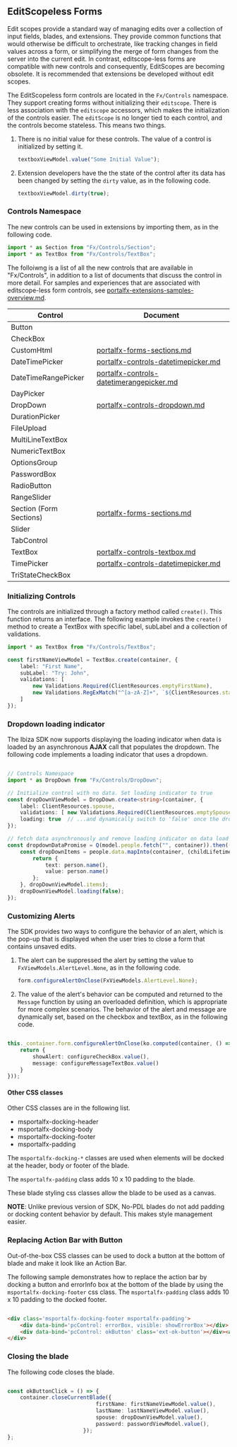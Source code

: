 
<a name="editscopeless-forms"></a>
## EditScopeless Forms

Edit scopes provide a standard way of managing edits over a collection of input fields, blades, and extensions. They provide common functions that would otherwise be difficult to orchestrate, like tracking changes in field values across a form, or simplifying the merge  of form changes from the server into the current edit. In contrast, editscope-less forms are compatible with new controls and consequently, EditScopes are becoming obsolete. It is recommended that extensions be developed without edit scopes.

<!-- TODO: Determine whether controls like OptionsGroup, that are not located in Fx/Controls, are considered part of the EditScopeless pattern.   -->

The EditScopeless form controls are located in the `Fx/Controls` namespace. They support creating forms without initializing their `editscope`. There is less  association with the `editscope` accessors, which makes the initialization of the controls easier. The  `editScope` is no longer tied to each control, and the controls become stateless. This means two things.

1. There is no initial value for these controls.  The value of a control is initialized by setting it.

    ```ts
    textboxViewModel.value("Some Initial Value");
    ```  

1. Extension developers have the the state of the control after its data has been changed by setting the `dirty` value, as in the following code.

    ```ts
    textboxViewModel.dirty(true);
    ```  
 

<a name="editscopeless-forms-controls-namespace"></a>
### Controls Namespace

The new controls can be used in extensions by importing them, as in the following code.

```ts
import * as Section from "Fx/Controls/Section";
import * as TextBox from "Fx/Controls/TextBox";
``` 

<!-- TODO: Determine whether controls outside of "Fx/Controls" should be included in the table.  -->

The folloiwng is a list of all the new controls that are available in "Fx/Controls", in addition to  a list of documents that discuss the control in more detail. For samples and experiences that are associated with editscope-less form controls, see [portalfx-extensions-samples-overview.md](portalfx-extensions-samples-overview.md).

| Control                 | Document                                                                             | 
| ----------------------- | ------------------------------------------------------------------------------------ |  
| Button                  |                                                                                      | 
| CheckBox                |                                                                                      | 
| CustomHtml              | [portalfx-forms-sections.md](portalfx-forms-sections.md)                             | 
| DateTimePicker          | [portalfx-controls-datetimepicker.md](portalfx-controls-datetimepicker.md)           |  
| DateTimeRangePicker     | [portalfx-controls-datetimerangepicker.md](portalfx-controls-datetimerangepicker.md) | 
| DayPicker               |                                                                                      | 
| DropDown                | [portalfx-controls-dropdown.md](portalfx-controls-dropdown.md)                       | 
| DurationPicker          |                                                                                      | 
| FileUpload              |                                                                                      | 
| MultiLineTextBox        |                                                                                      | 
| NumericTextBox          |                                                                                      | 
| OptionsGroup            |                                                                                      | 
| PasswordBox             |                                                                                      | 
| RadioButton             |                                                                                      | 
| RangeSlider             |                                                                                      | 
| Section (Form Sections) | [portalfx-forms-sections.md](portalfx-forms-sections.md)                             | 
| Slider                  |                                                                                      | 
| TabControl              |                                                                                      | 
| TextBox                 | [portalfx-controls-textbox.md](portalfx-controls-textbox.md)                         |
| TimePicker              | [portalfx-controls-datetimepicker.md](portalfx-controls-datetimepicker.md)           | 
| TriStateCheckBox        |                                                                                      | 

<a name="editscopeless-forms-initializing-controls"></a>
### Initializing Controls

The controls are initialized through a factory method called `create()`. This function returns an interface. The following example invokes the `create()` method to create a TextBox with specific label, subLabel and a collection of validations.

```ts
import * as TextBox from "Fx/Controls/TextBox";

const firstNameViewModel = TextBox.create(container, {
    label: "First Name",
    subLabel: "Try: John",
    validations: [
        new Validations.Required(ClientResources.emptyFirstName),
        new Validations.RegExMatch("^[a-zA-Z]+", `${ClientResources.startsWithLetterValidationMessage} <a href="https://www.bing.com/search?q=Personal+names+around+the+world" target="_blank">${ClientResources.clickForMoreInfo}</a>`)
    ]
});
```

<a name="editscopeless-forms-dropdown-loading-indicator"></a>
### Dropdown loading indicator

The Ibiza SDK now supports displaying the loading indicator when data is loaded by an asynchronous **AJAX** call that populates the dropdown. The following code implements a loading indicator that uses a dropdown.

```ts

// Controls Namespace
import * as DropDown from "Fx/Controls/DropDown";

// Initialize control with no data. Set loading indicator to true
const dropDownViewModel = DropDown.create<string>(container, {
    label: ClientResources.spouse,
    validations: [ new Validations.Required(ClientResources.emptySpouse) ],
    loading: true  // ...and dynamically switch to 'false' once the dropdown items are loaded.
});

// fetch data asynchronously and remove loading indicator on data load
const dropdownDataPromise = Q(model.people.fetch("", container)).then((people) => {
    const dropDownItems = people.data.mapInto(container, (childLifetime: MsPortalFx.Base.LifetimeManager, person: SamplesExtension.DataModels.Person) => {
        return {
            text: person.name(),
            value: person.name()
        };
    }, dropDownViewModel.items);
    dropDownViewModel.loading(false);
});
```

<a name="editscopeless-forms-customizing-alerts"></a>
### Customizing Alerts

The SDK provides two ways to configure the behavior of an alert, which is the pop-up that is displayed when the  user tries to close a form that contains unsaved edits. 


1. The alert can be suppressed the alert by setting the value to `FxViewModels.AlertLevel.None`, as in the following code.

    ```ts
    form.configureAlertOnClose(FxViewModels.AlertLevel.None);
    ```

1. The value of the alert's behavior can be computed and returned to the `Message` function by using an overloaded definition, which is appropriate for more complex scenarios. The behavior of the alert and message are dynamically set, based on the checkbox and textBox, as in the following code.

```ts

this._container.form.configureAlertOnClose(ko.computed(container, () => {
    return {
        showAlert: configureCheckBox.value(),
        message: configureMessageTextBox.value()
    }
}));

```

<a name="editscopeless-forms-customizing-alerts-other-css-classes"></a>
#### Other CSS classes

Other CSS classes are in the following list.

* msportalfx-docking-header
* msportalfx-docking-body
* msportalfx-docking-footer
* msportalfx-padding

 The `msportalfx-docking-*` classes are used when elements will be docked at the header, body or footer of the blade. 

<!-- TODO: Determine whether 10 x 10 is px or some other unit of measurement. -->
The `msportalfx-padding` class adds 10 x 10 padding to the blade.

These blade styling css classes  allow the blade to be used as a canvas.

**NOTE**: Unlike previous version of SDK, No-PDL blades do not add padding or docking content behavior by default. This  makes style management easier.

<a name="editscopeless-forms-replacing-action-bar-with-button"></a>
### Replacing Action Bar with Button

Out-of-the-box CSS classes can be used to dock a button at the bottom of blade and make it look like an Action Bar.

The following sample demonstrates how to replace the action bar by docking a button and errorInfo box at the bottom of the blade by using the `msportalfx-docking-footer` css class. The `msportalfx-padding` class  adds 10 x 10 padding to the docked footer.

```html

<div class='msportalfx-docking-footer msportalfx-padding'>
    <div data-bind='pcControl: errorBox, visible: showErrorBox'></div>
    <div data-bind='pcControl: okButton' class='ext-ok-button'></div><a>Link</a>
</div>

```

<a name="editscopeless-forms-closing-the-blade"></a>
### Closing the blade

The following code closes the blade.

```ts

const okButtonClick = () => {
    container.closeCurrentBlade({
                            firstName: firstNameViewModel.value(),
                            lastName: lastNameViewModel.value(),
                            spouse: dropDownViewModel.value(),
                            password: passwordViewModel.value(),
                        });
};
```